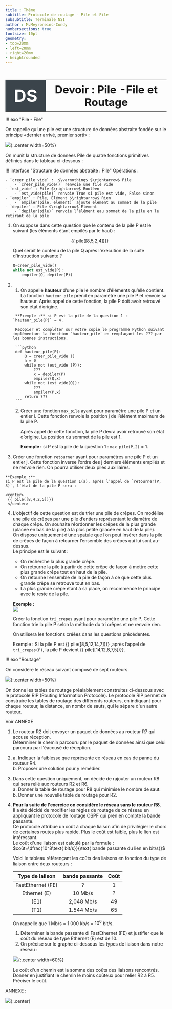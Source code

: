 ```yaml
---
title : Thème 
subtitle: Protocole de routage - Pile et File
subsubtitle: Terminale NSI
author : M.Meyroneinc-Condy
numbersections: true
fontsize: 10pt
geometry:
- top=20mm
- left=20mm
- right=20mm
- heightrounded    
--- 
```


<br>
<table  class="redTable">
        <tr >
            <th width="20%"; style="background-color: #3B444B;color:white;text-align:center;border:none;font-size:40pt;">
            DS
            </th>
            <th class="redTh"; width="80%"; style="text-align:center;border:none;font-size:25pt;">Devoir : Pile -File et Routage</th>
        </tr>
</table>


!!! exo "Pile - File"



On rappelle qu’une pile est une structure de données abstraite fondée sur le principe «dernier arrivé, premier sorti» :  

![](data/21-sujet0-exo1_1.png){:.center width=50%}

On munit la structure de données Pile de quatre fonctions primitives définies dans le tableau ci-dessous :

!!! interface "Structure de données abstraite : Pile"
    Opérations :
    
    - `creer_pile_vide` :  $\varnothing$ $\rightarrow$ Pile
        - `creer_pile_vide()` renvoie une file vide
    - `est_vide` : Pile $\rightarrow$ Booléen
        - `est_vide(pile)` renvoie True si pile est vide, False sinon
    - `empiler` : Pile, Élément $\rightarrow$ Rien
        - `empiler(pile, element)` ajoute element au sommet de la pile
    - `depiler` : Pile $\rightarrow$ Élément
        - `depiler(pile)` renvoie l’élément eau sommet de la pile en le retirant de la pile

1.  On suppose dans cette question que le contenu de la pile P est le suivant  (les élèments étant empilés par le haut) :  

    <center>
    {{ pile([8,5,2,4])}}
    </center>

    Quel serait le contenu de la pile Q aprés l'exécution de la suite d'instruction suivante ?

    ```python
    Q=creer_pile_vide()
    while not est_vide(P):
        empiler(Q, depiler(P))
    ```
   
2.  
    1.   On appelle **hauteur** d’une pile le nombre d’éléments qu’elle contient. La fonction `hauteur_pile` prend en paramètre une pile P et renvoie sa hauteur.  Après appel de cette fonction, la pile P doit avoir retrouvé son état d’origine.
        
        **Exemple :** si P est la pile de la question 1 : `hauteur_pile(P)` = 4.
        
        Recopier et compléter sur votre copie le programme Python suivant implémentant la fonction `hauteur_pile` en remplaçant les ??? par les bonnes instructions.

        ```python
        def hauteur_pile(P):
            Q = creer_pile_vide ()
            n = 0
            while not (est_vide (P)):
                ???
                x = depiler(P)
                empiler(Q,x)
            while not (est_vide(Q)):
                ???
                empiler(P,x)
            return ???
        ```
 
    2.  Créer une fonction `max_pile` ayant pour paramètre une pile P et un entier i. Cette fonction renvoie la position j de l’élément maximum de la pile P.
        
        Après appel de cette fonction, la pile P devra avoir retrouvé son état d’origine.  La position du sommet de la pile est 1.  

        **Exemple :** 
        si P est la pile de la question 1 : `max_pile(P,2)` = 1.


3.   Créer une fonction `retourner` ayant pour paramètres une pile P et un entier j. Cette fonction inverse l’ordre des j derniers éléments empilés et ne renvoie rien. On pourra utiliser deux piles auxiliaires.  

    **Exemple :**  
    si P est la pile de la question 1(a), après l’appel de `retourner(P, 3)`, l’état de la pile P sera :

    <center>
     {{ pile([8,4,2,5])}}
     </center>


4.  L’objectif de cette question est de trier une pile de crêpes. On modélise une pile de crêpes par une pile d’entiers représentant le diamètre de chaque crêpe. On souhaite réordonner les crêpes de la plus grande (placée en bas de la pile) à la plus petite (placée en haut de la pile).  
    On dispose uniquement d’une spatule que l’on peut insérer dans la pile de crêpes de façon à retourner l’ensemble des crêpes qui lui sont au-dessus.  
    Le principe est le suivant :  
    
    - On recherche la plus grande crêpe.  
    - On retourne la pile à partir de cette crêpe de façon à mettre cette plus grande crêpe tout en haut de la pile.  
    - On retourne l’ensemble de la pile de façon à ce que cette plus grande crêpe se retrouve tout en bas.  
    - La plus grande crêpe étant à sa place, on recommence le principe avec le reste de la pile.

    **Exemple :**  
    ![](data/21-sujet0-exo1_4.png)

    Créer la fonction `tri_crepes` ayant pour paramètre une pile P. Cette fonction trie la pile P selon la méthode du tri crêpes et ne renvoie rien.  
    
    On utilisera les fonctions créées dans les questions précédentes.   
    
    Exemple : Si la pile P est   {{ pile([8,5,12,14,7])}} ,après l’appel de `tri_crepes(P)`, la pile P devient   {{ pile([14,12,8,7,5])}}.


!!! exo "Routage"

On considère le réseau suivant composé de sept routeurs.

![](data/exo_graph.svg){:.center width=50%}

On donne les tables de routage préalablement construites ci-dessous avec le protocole RIP (Routing Information Protocole). Le protocole RIP permet de construire les tables de routage des différents routeurs, en indiquant pour chaque routeur, la distance, en nombr de sauts, qui le sépare d'un autre routeur.  

Voir ANNEXE

1.  Le routeur R2 doit envoyer un paquet de données au routeur R7 qui accuse réception.  
    Déterminer le chemin parcouru par le paquet de données ainsi que celui parcouru par l'éaccusé de réception.  

2.  a.  Indiquer la faiblesse que représente ce réseau en cas de panne du routeur R4.  
    b. Proposer une solution pour y remédier.  

3.  Dans cette question uniquement, on décide de rajouter un routeur R8 qui sera relié aux routeurs R2 et R6.  
    a. Donner la table de routage pour R8 qui minimise le nombre de saut.  
    b. Donner une nouvelle table de routage pour R2.  

4. **Pour la suite de l'exercice on considère le réseau sans le routeur R8**.  
    Il a été décidé de modifier les règles de routage de ce réseau en appliquant le protocole de routage OSPF qui pren en compte la bande passante.  
    Ce protocole attribue un coût à chaque liaison afin de privilégier le choix de certaines routes plus rapide. Plus le coût est faible, plus le lien est intéressant.  
    Le coût d'une liaison est calculé par la formule :  
    $coût=\dfrac{10^8\text{ bit/s}}{\text{ bande passante du lien en bit/s}}$

    Voici le tableau référençant les coûts des liaisons en fonction du type de liaison entre deux routeurs :  

    |Type de laiison| bande passante | Coût|
    |:---:|:---:|:---:|
    |FastEthernet (FE)| ? | 1|
    |Ethernet (E) | 10 Mb/s| ? |
    | (E1)| 2,048 Mb/s|49|
    |(T1)| 1.544 Mb/s| 65|  

    On rappelle que 1 Mb/s = 1 000 kb/s = $10^6$ bit/s.

    1.  Déterminer la bande passante di FastEthernet (FE) et justifier que le coût du réseau de type Ethernet (E) est de 10.  
    2. On précise sur le graphe ci-dessous les types de liaison dans notre réseau :  

    ![](data/exo_graph_cout.png){:.center width=60%}   

    Le coût d'un chemin est la somme des coûts des liaisons rencontrés. Donner en justifiant le chemin le moins coûteux pour relier R2 à R5. Préciser le coût.

ANNEXE :  

![](data/22-NSIJ1AN1-exo_routage.png){:.center}